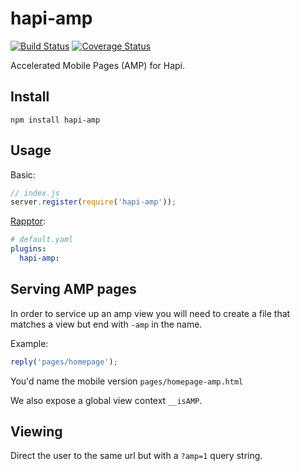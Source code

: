 # hapi-amp

[![Build Status](https://travis-ci.org/firstandthird/hapi-amp.svg?branch=master)](https://travis-ci.org/firstandthird/hapi-amp)
[![Coverage Status](https://coveralls.io/repos/github/firstandthird/hapi-amp/badge.svg?branch=master)](https://coveralls.io/github/firstandthird/hapi-amp?branch=master)

Accelerated Mobile Pages (AMP) for Hapi.

## Install

`npm install hapi-amp`

## Usage

Basic:
```js
// index.js
server.register(require('hapi-amp'));
```

[Rapptor](https://github.com/firstandthird/rapptor):

```yaml
# default.yaml
plugins:
  hapi-amp:
```

## Serving AMP pages

In order to service up an amp view you will need to create a file that matches a view but end with `-amp` in the name.

Example:

```js
reply('pages/homepage');
```

You'd name the mobile version `pages/homepage-amp.html`

We also expose a global view context `__isAMP`.

## Viewing

Direct the user to the same url but with a `?amp=1` query string.